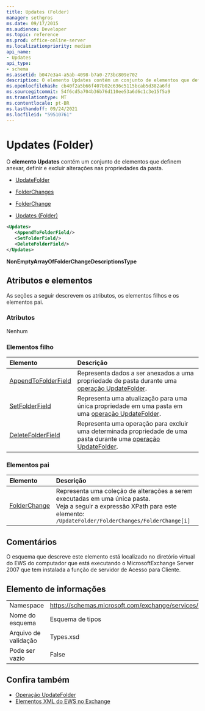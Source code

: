 ```yaml
---
title: Updates (Folder)
manager: sethgros
ms.date: 09/17/2015
ms.audience: Developer
ms.topic: reference
ms.prod: office-online-server
ms.localizationpriority: medium
api_name:
- Updates
api_type:
- schema
ms.assetid: b047e3a4-a5ab-4098-b7a0-273bc809e702
description: O elemento Updates contém um conjunto de elementos que definem anexar, definir e excluir alterações nas propriedades da pasta.
ms.openlocfilehash: cb40f2a5b66f407b02c636c5115bcab5d382a6fd
ms.sourcegitcommit: 54f6cd5a704b36b76d110ee53a6d6c1c3e15f5a9
ms.translationtype: MT
ms.contentlocale: pt-BR
ms.lasthandoff: 09/24/2021
ms.locfileid: "59510761"
---
```

# <a name="updates-folder"></a>Updates (Folder)

O **elemento Updates** contém um conjunto de elementos que definem anexar, definir e excluir alterações nas propriedades da pasta. 
  
- [UpdateFolder](updatefolder.md)
  
- [FolderChanges](folderchanges.md)
  
- [FolderChange](folderchange.md)
  
- [Updates (Folder)](updates-folder.md)
  
```xml
<Updates>
   <AppendToFolderField/>
   <SetFolderField/>
   <DeleteFolderField/>
</Updates>
```

**NonEmptyArrayOfFolderChangeDescriptionsType**

## <a name="attributes-and-elements"></a>Atributos e elementos

As seções a seguir descrevem os atributos, os elementos filhos e os elementos pai.
  
### <a name="attributes"></a>Atributos

Nenhum
  
### <a name="child-elements"></a>Elementos filho

|**Elemento**|**Descrição**|
|:-----|:-----|
|[AppendToFolderField](appendtofolderfield.md) <br/> |Representa dados a ser anexados a uma propriedade de pasta durante uma [operação UpdateFolder](updatefolder-operation.md).  <br/> |
|[SetFolderField](setfolderfield.md) <br/> |Representa uma atualização para uma única propriedade em uma pasta em uma [operação UpdateFolder](updatefolder-operation.md).  <br/> |
|[DeleteFolderField](deletefolderfield.md) <br/> |Representa uma operação para excluir uma determinada propriedade de uma pasta durante uma [operação UpdateFolder](updatefolder-operation.md).  <br/> |
   
### <a name="parent-elements"></a>Elementos pai

|**Elemento**|**Descrição**|
|:-----|:-----|
|[FolderChange](folderchange.md) <br/> |Representa uma coleção de alterações a serem executadas em uma única pasta.  <br/> Veja a seguir a expressão XPath para este elemento:  `/UpdateFolder/FolderChanges/FolderChange[i]` <br/> |
   
## <a name="remarks"></a>Comentários

O esquema que descreve este elemento está localizado no diretório virtual do EWS do computador que está executando o MicrosoftExchange Server 2007 que tem instalada a função de servidor de Acesso para Cliente.
  
## <a name="element-information"></a>Elemento de informações

|||
|:-----|:-----|
|Namespace  <br/> |https://schemas.microsoft.com/exchange/services/2006/types  <br/> |
|Nome do esquema  <br/> |Esquema de tipos  <br/> |
|Arquivo de validação  <br/> |Types.xsd  <br/> |
|Pode ser vazio  <br/> |False  <br/> |
   
## <a name="see-also"></a>Confira também

- [Operação UpdateFolder](updatefolder-operation.md)
- [Elementos XML do EWS no Exchange](ews-xml-elements-in-exchange.md)

